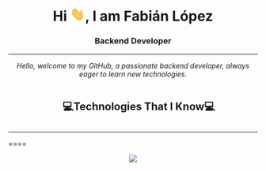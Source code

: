 <h1 align="center">Hi <img src="https://raw.githubusercontent.com/ABSphreak/ABSphreak/master/gifs/Hi.gif" width="30px">, I am Fabián López </h1>
<h3 align="center">Backend Developer</h3>
<hr>
<p align="center">
  <em>
    Hello, welcome to my GitHub, a passionate backend developer, always eager to learn new technologies.
  </em> 
  <br>
</p>
<div id="user-content-toc">
  <ul align="center">
    <summary><h2 style="display: inline-block">💻Technologies That I Know💻</h2></summary>
  </ul>
</div>
<hr>
====
<!--tech stack icons-->
<p align="center">
  <a href="https://skillicons.dev">
    <img src="https://skillicons.dev/icons?i=git,docker,github,html,css,java,spring,linux,md,mongodb,mysql,nodejs,postman,js,ts,vscode&perline=14" />
  </a>
</p>
